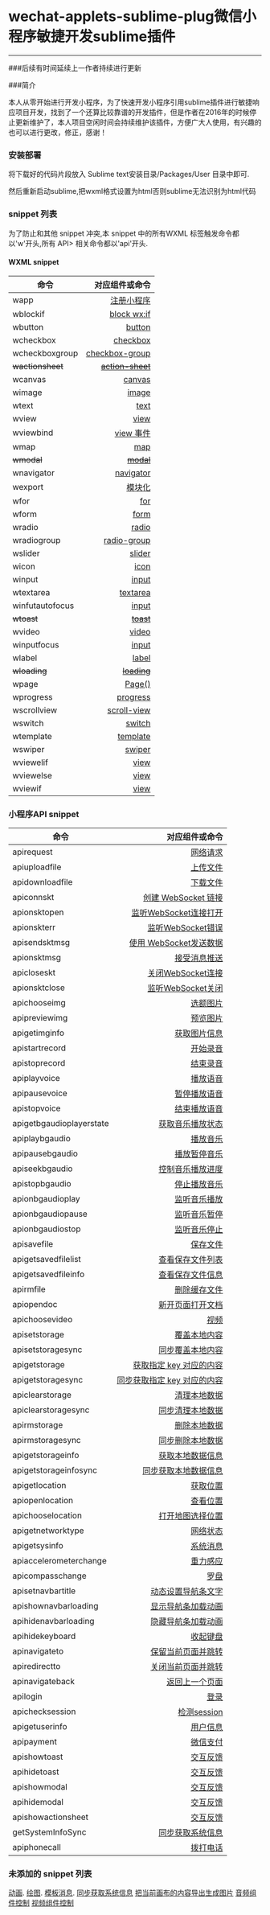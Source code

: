 # wechat-applets-sublime-plug微信小程序敏捷开发sublime插件
----
###后续有时间延续上一作者持续进行更新

###简介

本人从零开始进行开发小程序，为了快速开发小程序引用sublime插件进行敏捷响应项目开发，找到了一个还算比较靠谱的开发插件，但是作者在2016年的时候停止更新维护了，本人项目空闲时间会持续维护该插件，方便广大人使用，有兴趣的也可以进行更改，修正，感谢！

### 安装部署

将下载好的代码片段放入 Sublime text安装目录/Packages/User 目录中即可.

然后重新启动sublime,把wxml格式设置为html否则sublime无法识别为html代码

### snippet 列表

为了防止和其他 snippet 冲突,本 snippet 中的所有WXML 标签触发命令都以'w'开头,所有 API>    相关命令都以'api'开头.

#### WXML snippet

| 命令 | 对应组件或命令 |
| -----|----:|
| wapp | [注册小程序](https://mp.weixin.qq.com/debug/wxadoc/dev/framework/app-service/app.html) |
| wblockif | [block wx:if](https://mp.weixin.qq.com/debug/wxadoc/dev/framework/view/wxml/conditional.html)  |
| wbutton | [button](https://mp.weixin.qq.com/debug/wxadoc/dev/component/button.html) |
| wcheckbox | [checkbox][2] |
| wcheckboxgroup | [checkbox-group][2] |
| ~~wactionsheet~~ | [~~action-sheet~~](https://mp.weixin.qq.com/debug/wxadoc/dev/component/action-sheet.html) |
| wcanvas | [canvas](https://mp.weixin.qq.com/debug/wxadoc/dev/component/canvas.html#canvas) |
| wimage |[image](https://mp.weixin.qq.com/debug/wxadoc/dev/component/image.html)|
| wtext | [text](https://mp.weixin.qq.com/debug/wxadoc/dev/component/text.html) |
| wview | [view][4] |
| wviewbind | [view 事件](https://mp.weixin.qq.com/debug/wxadoc/dev/framework/view/wxml/event.html) |
| wmap | [map](https://mp.weixin.qq.com/debug/wxadoc/dev/component/map.html)|
| ~~wmodal~~ | [~~modal~~](https://mp.weixin.qq.com/debug/wxadoc/dev/component/modal.html)|
| wnavigator |[navigator](https://mp.weixin.qq.com/debug/wxadoc/dev/component/navigator.html)|
| wexport | [模块化](https://mp.weixin.qq.com/debug/wxadoc/dev/framework/app-service/module.html)|
| wfor | [for](https://mp.weixin.qq.com/debug/wxadoc/dev/view/wxml/data.html) |
| wform |[form](https://mp.weixin.qq.com/debug/wxadoc/dev/component/form.html)|
| wradio|[radio][5]|
| wradiogroup|[radio-group][5]|
| wslider|[slider](https://mp.weixin.qq.com/debug/wxadoc/dev/component/slider.html)|
| wicon|[icon](https://mp.weixin.qq.com/debug/wxadoc/dev/component/icon.html)|
| winput|[input][3]|
| wtextarea|[textarea](https://mp.weixin.qq.com/debug/wxadoc/dev/component/textarea.html)|
| winfutautofocus|[input][3]|
| ~~wtoast~~|[~~toast~~](https://mp.weixin.qq.com/debug/wxadoc/dev/component/toast.html)|
| wvideo|[video](https://mp.weixin.qq.com/debug/wxadoc/dev/component/video.html)|
| winputfocus|[input][3]|
| wlabel|[label](https://mp.weixin.qq.com/debug/wxadoc/dev/component/label.html)|
| ~~wloading~~|[~~loading~~](https://mp.weixin.qq.com/debug/wxadoc/dev/component/loading.html)|
| wpage|[Page()](https://mp.weixin.qq.com/debug/wxadoc/dev/framework/app-service/page.html)|
| wprogress|[progress](https://mp.weixin.qq.com/debug/wxadoc/dev/component/progress.html)|
| wscrollview|[scroll-view](https://mp.weixin.qq.com/debug/wxadoc/dev/component/scroll-view.html)|
| wswitch|[switch](https://mp.weixin.qq.com/debug/wxadoc/dev/component/switch.html)|
| wtemplate|[template](https://mp.weixin.qq.com/debug/wxadoc/dev/framework/view/wxml/template.html)|
| wswiper|[swiper](https://mp.weixin.qq.com/debug/wxadoc/dev/component/swiper.html)|
| wviewelif|[view][4]|
| wviewelse|[view][4]|
| wviewif|[view][4]|

### 小程序API snippet

| 命令 | 对应组件或命令 |
| -----|----:|
| apirequest| [网络请求](https://mp.weixin.qq.com/debug/wxadoc/dev/api/network-request.html) |
| apiuploadfile| [上传文件][15] |
| apidownloadfile| [下载文件][15] |
| apiconnskt| [创建 WebSocket 链接][14] |
| apionsktopen| [监听WebSocket连接打开][14] |
| apionskterr| [监听WebSocket错误][14] |
| apisendsktmsg| [使用 WebSocket发送数据][14] |
| apionsktmsg| [接受消息推送][14] |
| apicloseskt| [关闭WebSocket连接][14] |
| apionsktclose| [监听WebSocket关闭][14] |
| apichooseimg| [选额图片][13] |
| apipreviewimg| [预览图片][13] |
| apigetimginfo| [获取图片信息][13] |
| apistartrecord| [开始录音][12] |
| apistoprecord| [结束录音][12] |
| apiplayvoice| [播放语音][1] |
| apipausevoice| [暂停播放语音][1] |
| apistopvoice| [结束播放语音][1] |
| apigetbgaudioplayerstate| [获取音乐播放状态][6] |
| apiplaybgaudio| [播放音乐][6] |
| apipausebgaudio| [播放暂停音乐][6] |
| apiseekbgaudio| [控制音乐播放进度][6] |
| apistopbgaudio| [停止播放音乐][6] |
| apionbgaudioplay| [监听音乐播放][6] |
| apionbgaudiopause| [监听音乐暂停][6] |
| apionbgaudiostop| [监听音乐停止][6] |
| apisavefile| [保存文件][16] |
| apigetsavedfilelist | [查看保存文件列表][16] |
| apigetsavedfileinfo| [查看保存文件信息][16] |
| apirmfile| [删除缓存文件][16] |
| apiopendoc| [新开页面打开文档][16] |
| apichoosevideo| [视频](https://mp.weixin.qq.com/debug/wxadoc/dev/api/media-video.html) |
| apisetstorage| [覆盖本地内容][7] |
| apisetstoragesync| [同步覆盖本地内容][7] |
| apigetstorage| [获取指定 key 对应的内容][7] |
| apigetstoragesync| [同步获取指定 key 对应的内容][7]  |
| apiclearstorage| [清理本地数据][7] |
| apiclearstoragesync| [同步清理本地数据][7]|
| apirmstorage| [删除本地数据][7]|
| apirmstoragesync| [同步删除本地数据][7]|
| apigetstorageinfo| [获取本地数据信息][7]|
| apigetstorageinfosync| [同步获取本地数据信息][7]|
| apigetlocation| [获取位置][8] |
| apiopenlocation| [查看位置][8] |
| apichooselocation| [打开地图选择位置][8] |
| apigetnetworktype| [网络状态][9] |
| apigetsysinfo| [系统消息][9] |
| apiaccelerometerchange| [重力感应][9] |
| apicompasschange| [罗盘][9] |
| apisetnavbartitle| [动态设置导航条文字][10] |
| apishownavbarloading| [显示导航条加载动画][10] |
| apihidenavbarloading| [隐藏导航条加载动画][10] |
| apihidekeyboard| [收起键盘](https://mp.weixin.qq.com/debug/wxadoc/dev/api/ui-other.html) |
| apinavigateto| [保留当前页面并跳转][11] |
| apiredirectto| [关闭当前页面并跳转][11] |
| apinavigateback| [返回上一个页面][11] |
| apilogin| [登录][19] |
| apichecksession| [检测session][19] |
| apigetuserinfo| [用户信息](https://mp.weixin.qq.com/debug/wxadoc/dev/api/open.html) |
| apipayment| [微信支付](https://mp.weixin.qq.com/debug/wxadoc/dev/api/api-pay.html) |
| apishowtoast| [交互反馈][17] |
| apihidetoast| [交互反馈][17] |
| apishowmodal| [交互反馈][17] |
| apihidemodal| [交互反馈][17] |
| apishowactionsheet| [交互反馈][17] |
| getSystemInfoSync| [同步获取系统信息][18] |
| apiphonecall| [拨打电话][18] |

[1]: https://mp.weixin.qq.com/debug/wxadoc/dev/api/media-voice.html "语音"
[2]: https://mp.weixin.qq.com/debug/wxadoc/dev/component/checkbox.html "多选"
[3]: https://mp.weixin.qq.com/debug/wxadoc/dev/component/input.html "文本框"
[4]: https://mp.weixin.qq.com/debug/wxadoc/dev/component/view.html "视图"
[5]: https://mp.weixin.qq.com/debug/wxadoc/dev/component/view.html "单选"
[6]: https://mp.weixin.qq.com/debug/wxadoc/dev/api/media-background-audio.html "音乐播放控制"
[7]: https://mp.weixin.qq.com/debug/wxadoc/dev/api/data.html "本地数据"
[8]: https://mp.weixin.qq.com/debug/wxadoc/dev/api/location.html  "地理位置"
[9]: https://mp.weixin.qq.com/debug/wxadoc/dev/api/device.html "设备信息"
[10]: https://mp.weixin.qq.com/debug/wxadoc/dev/api/ui.html "导航条动画"
[11]: https://mp.weixin.qq.com/debug/wxadoc/dev/api/ui-navigate.html "跳转"
[12]: https://mp.weixin.qq.com/debug/wxadoc/dev/api/media-record.html "录音"
[13]: https://mp.weixin.qq.com/debug/wxadoc/dev/api/media-picture.html "预览选择图片"
[14]: https://mp.weixin.qq.com/debug/wxadoc/dev/api/network-socket.html "socket"
[15]: https://mp.weixin.qq.com/debug/wxadoc/dev/api/network-file.html "上传下载文件"
[16]: https://mp.weixin.qq.com/debug/wxadoc/dev/api/file.html "文件"
[17]: https://mp.weixin.qq.com/debug/wxadoc/dev/api/api-react.html "交互反馈"
[18]: https://mp.weixin.qq.com/debug/wxadoc/dev/api/device.html "设备信息"
[19]: https://mp.weixin.qq.com/debug/wxadoc/dev/api/api-login.html "登录"

### 未添加的 snippet 列表

[动画](https://mp.weixin.qq.com/debug/wxadoc/dev/api/api-animation.html).
[绘图](https://mp.weixin.qq.com/debug/wxadoc/dev/api/api-canvas.html).
[模板消息](https://mp.weixin.qq.com/debug/wxadoc/dev/api/notice.html).
[同步获取系统信息](https://mp.weixin.qq.com/debug/wxadoc/dev/api/device.html)
[把当前画布的内容导出生成图片](https://mp.weixin.qq.com/debug/wxadoc/dev/api/api-canvas.html#wxcanvastotempfilepathobject)
[音频组件控制](https://mp.weixin.qq.com/debug/wxadoc/dev/api/api-audio.html)
[视频组件控制](https://mp.weixin.qq.com/debug/wxadoc/dev/api/api-video.html)
